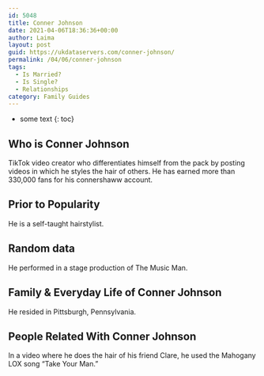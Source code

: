 ```yaml
---
id: 5048
title: Conner Johnson
date: 2021-04-06T18:36:36+00:00
author: Laima
layout: post
guid: https://ukdataservers.com/conner-johnson/
permalink: /04/06/conner-johnson
tags:
  - Is Married?
  - Is Single?
  - Relationships
category: Family Guides
---
```


* some text
{: toc}


## Who is Conner Johnson
                  
                  
                  
TikTok video creator who differentiates himself from the pack by posting videos in which he styles the hair of others. He has earned more than 330,000 fans for his connershaww account.
                  
              
            
              
            
                
                
                
## Prior to Popularity
                  
                  
                  
He is a self-taught hairstylist. 
                  
              
            
              
            
                
                
                
## Random data
                  
                  
                  
He performed in a stage production of The Music Man.
                  
              
            
              
            
                
                
                
## Family & Everyday Life of Conner Johnson
                  
                  
                  
He resided in Pittsburgh, Pennsylvania. 
                  
              
            
              
            
                
                
                
## People Related With Conner Johnson
                  
                  
                  
In a video where he does the hair of his friend Clare, he used the Mahogany LOX song &#8220;Take Your Man.&#8221;
                  
              
            
              
            
                
              
            
              
              
            
            
              
            
          
          
          